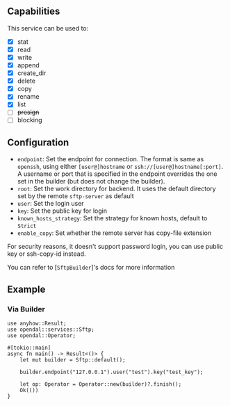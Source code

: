 ## Capabilities

This service can be used to:

- [x] stat
- [x] read
- [x] write
- [x] append
- [x] create_dir
- [x] delete
- [x] copy
- [x] rename
- [x] list
- [ ] ~~presign~~
- [ ] blocking

## Configuration

- `endpoint`: Set the endpoint for connection. The format is same as `openssh`, using either `[user@]hostname` or `ssh://[user@]hostname[:port]`. A username or port that is specified in the endpoint overrides the one set in the builder (but does not change the builder).
- `root`: Set the work directory for backend. It uses the default directory set by the remote `sftp-server` as default
- `user`: Set the login user
- `key`: Set the public key for login
- `known_hosts_strategy`: Set the strategy for known hosts, default to `Strict`
- `enable_copy`: Set whether the remote server has copy-file extension

For security reasons, it doesn't support password login, you can use public key or ssh-copy-id instead.

You can refer to [`SftpBuilder`]'s docs for more information

## Example

### Via Builder

```rust,no_run
use anyhow::Result;
use opendal::services::Sftp;
use opendal::Operator;

#[tokio::main]
async fn main() -> Result<()> {
    let mut builder = Sftp::default();

    builder.endpoint("127.0.0.1").user("test").key("test_key");

    let op: Operator = Operator::new(builder)?.finish();
    Ok(())
}
```
